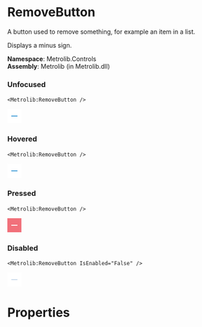 # RemoveButton  

A button used to remove something, for example an item in a list.

Displays a minus sign.

**Namespace**: Metrolib.Controls  
**Assembly**: Metrolib (in Metrolib.dll)  

### Unfocused

```xaml
<Metrolib:RemoveButton />
```
![Image of RemoveButton, Unfocused](Unfocused.png)

### Hovered

```xaml
<Metrolib:RemoveButton />
```
![Image of RemoveButton, Hovered](Hovered.png)

### Pressed

```xaml
<Metrolib:RemoveButton />
```
![Image of RemoveButton, Pressed](Pressed.png)

### Disabled

```xaml
<Metrolib:RemoveButton IsEnabled="False" />
```
![Image of RemoveButton, Disabled](Disabled.png)

# Properties  

